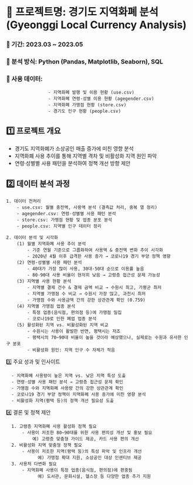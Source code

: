 # 📂 프로젝트명: 경기도 지역화폐 분석 (Gyeonggi Local Currency Analysis)
### 📌 기간: 2023.03 ~ 2023.05
### 📌 분석 방식: Python (Pandas, Matplotlib, Seaborn), SQL
### 📌 사용 데이터:
                    - 지역화폐 발행 및 이용 현황 (use.csv)
                    - 지역화폐 연령·성별 이용 현황 (agegender.csv)
                    - 지역화폐 가맹점 현황 (store.csv)
                    - 경기도 인구 현황 (people.csv)
                    
## 1️⃣ 프로젝트 개요

  - 경기도 지역화폐가 소상공인 매출 증가에 미친 영향 분석
  - 지역화폐 사용 추이를 통해 지역별 격차 및 비활성화 지역 원인 파악
  - 연령·성별별 사용 패턴을 분석하여 정책 개선 방향 제안

    
## 2️⃣ 데이터 분석 과정

    1. 데이터 전처리
        - use.csv: 월별 충전액, 사용액 분석 (결측값 처리, 중복 열 정리)
        - agegender.csv: 연령·성별별 사용 패턴 분석
        - store.csv: 가맹점 현황 및 업종 분포 분석
        - people.csv: 지역별 인구 데이터 정리
        
    2. 데이터 분석 및 시각화
        (1) 월별 지역화폐 사용 추이 분석
            - 기준 연월 기준으로 그룹화하여 사용액 & 충전액 변화 추이 시각화
            - 2020년 4월 이후 급격한 사용 증가 → 코로나19 경기 부양 정책 영향
        (2) 연령·성별별 사용 패턴 분석
            - 40대가 가장 많이 사용, 30대·50대 순으로 이용률 높음
            - 80·90대 사용 비율이 현저히 낮음 → 고령층 접근성 문제 가능성
        (3) 지역별 사용 현황 분석
            - 지역별 결제 건수 & 결제 금액 비교 → 수원시 최고, 가평군 최저
            - 지역별 가맹점 수 비교 → 수원시 가장 많고, 과천시 최저
            - 가맹점 수와 사용금액 간의 강한 상관관계 확인 (0.759)
        (4) 지역별 가맹점 업종 분석
            - 특정 업종(음식점, 편의점 등)에 가맹점 밀집
            - 코로나19로 인한 폐업 업종 분석
        (5) 활성화된 지역 vs. 비활성화된 지역 비교
            - 수원시는 사용이 활발한 반면, 평택시는 저조
            - 평택시의 70~90대 비율이 높을 것이라 예상했으나, 실제로는 수원과 유사한 인구 분포
            - 비활성화 원인: 지역 인구 수 자체가 적음

  
  3️⃣ 주요 성과 및 인사이트
  
      - 지역화폐 사용량이 높은 지역 vs. 낮은 지역 특성 도출
      - 연령·성별 사용 패턴 분석 → 고령층 접근성 문제 확인
      - 가맹점 수와 지역화폐 사용량 간의 강한 상관관계 확인
      - 코로나19 경기 부양 정책이 지역화폐 사용 증가에 미친 영향 분석
      - 비활성화 지역(평택 등)의 정책 개선 필요성 도출

  
  4️⃣ 결론 및 정책 제안
      
      1. 고령층 지역화폐 사용 활성화 정책 필요
          - 사용이 저조한 80~90대를 위한 사용 편의성 개선 및 홍보 필요
              예) 고령층 맞춤형 가이드 제공, 카드 사용 편의 개선
      2. 비활성화 지역 맞춤형 정책 필요
          - 사용이 저조한 지역(평택 등)의 특성 파악 및 인프라 개선
                예) 가맹점 확대 지원, 소상공인 대상 인센티브 제공
      3. 사용처 다변화 필요
          - 지역화폐 사용이 특정 업종(음식점, 편의점)에 편중됨
                예) 도서관, 문화시설, 헬스장 등 다양한 업종 추가 지원
